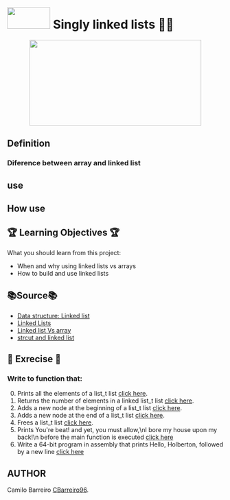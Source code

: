 # <img src="https://user-images.githubusercontent.com/66263776/88332013-80e79000-ccf3-11ea-97fb-a6046130aeed.jpg" width="100" height= "50"> Singly linked lists :man_technologist: 
<p align="center">
  <img src="https://user-images.githubusercontent.com/66263776/88342281-ba74c700-cd04-11ea-8638-97c49014595b.png" width="400" height= "200">
</p>

## Definition

### Diference between array and linked list
## use
## How use
## :trophy: Learning Objectives :trophy:
What you should learn from this project:
* When and why using linked lists vs arrays
* How to build and use linked lists
## :books:Source:books:
* [Data structure: Linked list](https://www.youtube.com/watch?v=njTh_OwMljA "Video about linked list")
* [Linked Lists](https://www.youtube.com/watch?v=udapt4FGY20&feature=youtu.be&t=2m10s "Video Linked Lists - Richard Buckland")
* [Linked list Vs array](https://www.geeksforgeeks.org/linked-list-vs-array/ "Post about diferent between array and linked list")
* [strcut and linked list](https://www.cs.cmu.edu/~guna/15-123S11/Lectures/Lecture09.pdf "Pdf about linke list")
## :brain: Exrecise :brain:
### Write to function that:
0. Prints all the elements of a list_t list [click here](https://github.com/CBarreiro96/holbertonschool-low_level_programming/blob/master/0x12-singly_linked_lists/0-print_list.c "Solution problem").
1. Returns the number of elements in a linked list_t list [click here](https://github.com/CBarreiro96/holbertonschool-low_level_programming/blob/master/0x12-singly_linked_lists/1-list_len.c "Solution problem").
2. Adds a new node at the beginning of a list_t list [click here](https://github.com/CBarreiro96/holbertonschool-low_level_programming/blob/master/0x12-singly_linked_lists/2-add_node.c "Solution problem").
3. Adds a new node at the end of a list_t list [click here](https://github.com/CBarreiro96/holbertonschool-low_level_programming/blob/master/0x12-singly_linked_lists/3-add_node_end.c "Solution problem").
4. Frees a list_t list [click here](https://github.com/CBarreiro96/holbertonschool-low_level_programming/blob/master/0x12-singly_linked_lists/4-free_list.c "Solution problem").
5. Prints You're beat! and yet, you must allow,\nI bore my house upon my back!\n before the main function is executed [click here](https://github.com/CBarreiro96/holbertonschool-low_level_programming/blob/master/0x12-singly_linked_lists/100-first.c "Solution problem")
6. Write a 64-bit program in assembly that prints Hello, Holberton, followed by a new line [click here](https://github.com/CBarreiro96/holbertonschool-low_level_programming/blob/master/0x12-singly_linked_lists/101-hello_holberton.asm "Solution problem")
## AUTHOR
Camilo Barreiro [CBarreiro96](https://github.com/CBarreiro96 "User Github").